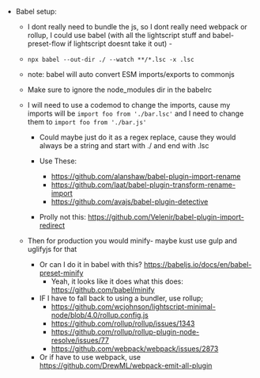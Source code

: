 
* Babel setup:

  * I dont really need to bundle the js, so I dont really need webpack or rollup, I could use babel (with all the lightscript stuff and babel-preset-flow if lightscript doesnt take it out) -
  * `npx babel --out-dir ./ --watch **/*.lsc -x .lsc`
  * note: babel will auto convert ESM imports/exports to commonjs
  * Make sure to ignore the node_modules dir in the babelrc
  * I will need to use a codemod to change the imports, cause my imports will be `import foo from './bar.lsc'` and I need to change them to `import foo from './bar.js'`

    * Could maybe just do it as a regex replace, cause they would always be a string and start with ./ and end with .lsc
    * Use These:

      * https://github.com/alanshaw/babel-plugin-import-rename
      * https://github.com/laat/babel-plugin-transform-rename-import
      * https://github.com/avajs/babel-plugin-detective
    * Prolly not this: https://github.com/Velenir/babel-plugin-import-redirect
  * Then for production you would minify- maybe kust use gulp and uglifyjs for that
    * Or can I do it in babel with this? https://babeljs.io/docs/en/babel-preset-minify
      * Yeah, it looks like it does what this does: https://github.com/babel/minify
    * IF I have to fall back to using a bundler, use rollup;
      * https://github.com/wcjohnson/lightscript-minimal-node/blob/4.0/rollup.config.js
      * https://github.com/rollup/rollup/issues/1343
      * https://github.com/rollup/rollup-plugin-node-resolve/issues/77
      * https://github.com/webpack/webpack/issues/2873
    * Or if have to use webpack, use https://github.com/DrewML/webpack-emit-all-plugin

